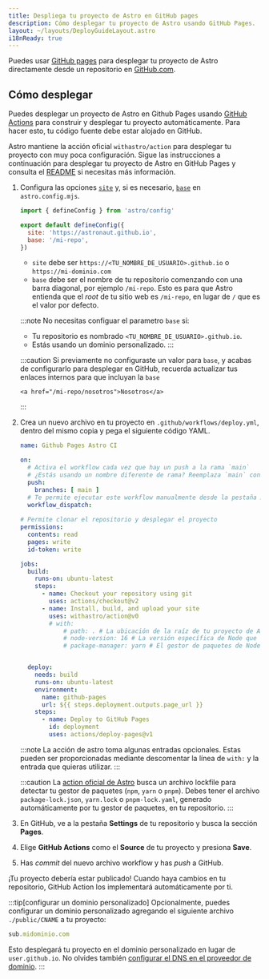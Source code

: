```yaml
---
title: Despliega tu proyecto de Astro en GitHub pages
description: Cómo desplegar tu proyecto de Astro usando GitHub Pages.
layout: ~/layouts/DeployGuideLayout.astro
i18nReady: true
---
```


Puedes usar [GitHub pages](https://pages.github.com/) para desplegar tu proyecto de Astro directamente desde un repositorio en [GitHub.com](https://github.com/).

## Cómo desplegar

Puedes desplegar un proyecto de Astro en Github Pages usando [GitHub Actions](https://github.com/features/actions) para construir y desplegar tu proyecto automáticamente. Para hacer esto, tu código fuente debe estar alojado en GitHub.

Astro mantiene la acción oficial `withastro/action` para desplegar tu proyecto con muy poca configuración. Sigue las instrucciones a continuación para desplegar tu proyecto de Astro en GitHub Pages y consulta el [README](https://github.com/withastro/action) si necesitas más información.

1. Configura las opciones [`site`](/es/reference/configuration-reference/#site) y, si es necesario, [`base`](/es/reference/configuration-reference/#base) en `astro.config.mjs`.

    ```js title="astro.config.mjs" ins={4-5}
    import { defineConfig } from 'astro/config'

    export default defineConfig({
      site: 'https://astronaut.github.io',
      base: '/mi-repo',
    })
    ```
    - `site` debe ser `https://<TU_NOMBRE_DE_USUARIO>.github.io` o `https://mi-dominio.com`
    - `base` debe ser el nombre de tu repositorio comenzando con una barra diagonal, por ejemplo `/mi-repo`. Esto es para que Astro entienda que el *root* de tu sitio web es `/mi-repo`, en lugar de `/` que es el valor por defecto.

    :::note
      No necesitas configuar el parametro `base` si:

    - Tu repositorio es nombrado `<TU_NOMBRE_DE_USUARIO>.github.io`.
    - Estás usando un dominio personalizado.
    :::

    :::caution
        Si previamente no configuraste un valor para `base`, y acabas de configurarlo para desplegar en GitHub, recuerda actualizar tus enlaces internos para que incluyan la `base`

    ```astro
    <a href="/mi-repo/nosotros">Nosotros</a>
    ```
    :::

2. Crea un nuevo archivo en tu proyecto en `.github/workflows/deploy.yml`, dentro del mismo copia y pega el siguiente código YAML.

    ```yaml title="deploy.yml"
    name: Github Pages Astro CI

    on:
      # Activa el workflow cada vez que hay un push a la rama `main`
      # ¿Estás usando un nombre diferente de rama? Reemplaza `main` con el nombre de tu rama
      push:
        branches: [ main ]
      # Te permite ejecutar este workflow manualmente desde la pestaña Actions en GitHub.
      workflow_dispatch:
      
    # Permite clonar el repositorio y desplegar el proyecto
    permissions:
      contents: read
      pages: write
      id-token: write

    jobs:
      build:
        runs-on: ubuntu-latest
        steps:
          - name: Checkout your repository using git
            uses: actions/checkout@v2          
          - name: Install, build, and upload your site
            uses: withastro/action@v0
            # with:
                # path: . # La ubicación de la raíz de tu proyecto de Astro dentro del repositorio. (opcional)
                # node-version: 16 # La versión específica de Node que debe utilizarse para compilar tu proyecto. Por defecto es la 16. (opcional)
                # package-manager: yarn # El gestor de paquetes de Node que debe instalar las dependencias y compilar tu proyecto. Automáticamente detectadas con base en tu archivo lockfile. (opcional)


      deploy:
        needs: build
        runs-on: ubuntu-latest
        environment:
          name: github-pages
          url: ${{ steps.deployment.outputs.page_url }}
        steps:
          - name: Deploy to GitHub Pages
            id: deployment
            uses: actions/deploy-pages@v1
    ```
    :::note
    La acción de astro toma algunas entradas opcionales. Estas pueden ser proporcionadas mediante descomentar la línea de `with:` y la entrada que quieras utilizar.
    :::

    :::caution
    La [action oficial de Astro](https://github.com/withastro/action) busca un archivo lockfile para detectar tu gestor de paquetes (`npm`, `yarn` o `pnpm`). Debes tener el archivo `package-lock.json`, `yarn.lock` o `pnpm-lock.yaml`, generado automáticamente por tu gestor de paquetes, en tu repositorio.
    :::

3. En GitHub, ve a la pestaña **Settings** de tu repositorio y busca la sección **Pages**.

4. Elige **GitHub Actions** como el **Source** de tu proyecto y presiona **Save**.  

5. Has *commit* del nuevo archivo workflow y has *push* a GitHub. 

¡Tu proyecto debería estar publicado! Cuando haya cambios en tu repositorio, GitHub Action los implementará automáticamente por ti.

:::tip[configurar un dominio personalizado]
Opcionalmente, puedes configurar un dominio personalizado agregando el siguiente archivo `./public/CNAME` a tu proyecto:

```js title="public/CNAME"
sub.midominio.com
```

Esto desplegará tu proyecto en el dominio personalizado en lugar de `user.github.io`. No olvides también [configurar el DNS en el proveedor de dominio](https://docs.github.com/en/pages/configuring-a-custom-domain-for-your-github-pages-site/managing-a-custom-domain-for-your-github-pages-site#configuring-a-subdomain).
:::
